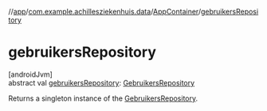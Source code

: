 //[app](../../../index.md)/[com.example.achillesziekenhuis.data](../index.md)/[AppContainer](index.md)/[gebruikersRepository](gebruikers-repository.md)

# gebruikersRepository

[androidJvm]\
abstract val [gebruikersRepository](gebruikers-repository.md): [GebruikersRepository](../-gebruikers-repository/index.md)

Returns a singleton instance of the [GebruikersRepository](../-gebruikers-repository/index.md).
